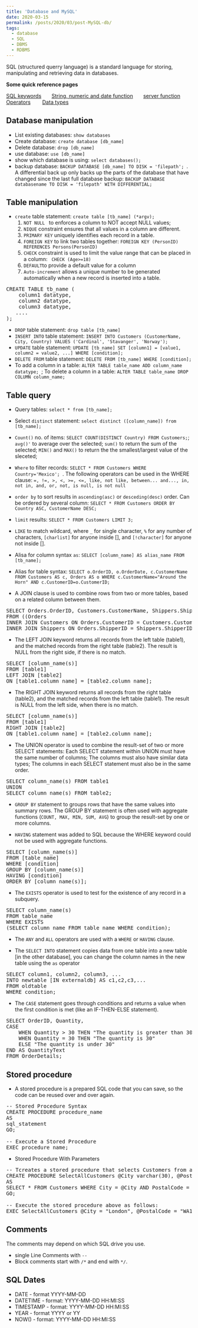 ```yaml
---
title: 'Database and MySQL'
date: 2020-03-15
permalink: /posts/2020/03/post-MySQL-db/
tags:
  - database
  - SQL
  - DBMS
  - RDBMS
---
```


SQL (structured querry language) is a standard language for storing, manipulating and retrieving data in databases.

**Some quick reference pages**

[SQL keywords](https://www.w3schools.com/sql/sql_ref_keywords.asp)&emsp;&emsp;[String, numeric and date function](https://www.w3schools.com/sql/sql_ref_mysql.asp)&emsp;&emsp;[server function](https://www.w3schools.com/sql/sql_ref_sqlserver.asps)&emsp;&emsp;[Operators](https://www.w3schools.com/sql/sql_operators.asp)&emsp;&emsp; [Data types](https://www.w3schools.com/sql/sql_datatypes.asp)

## Database manipulation

- List existing databases: `show databases`
- Create database: `create database [db_name]`
- Delete database: `drop [db_name]`
- use database: `use [db_name]`
- show which database is using: `select databases();`
- backup database: `BACKUP DATABASE [db_name] TO DISK = 'filepath'; `. A differential back up only backs up the parts of the database that have changed since the last full database backup: `BACKUP DATABASE databasename TO DISK = 'filepath' WITH DIFFERENTIAL;`

## Table manipulation

- `create` table statement: `create table [tb_name] (*argv);`
    1. `NOT NULL ` to enforces a column to NOT accept NULL values;
    2. `NIQUE` constraint ensures that all values in a column are different.
    3. `PRIMARY KEY` uniquely identifies each record in a table.
    4. `FOREIGN KEY`  to link two tables together: `FOREIGN KEY (PersonID) REFERENCES Persons(PersonID)`
    5. `CHECK` constraint is used to limit the value range that can be placed in a column: ` CHECK (Age>=18)`
    6. `DEFAULT`to provide a default value for a column
    7. `Auto-increment` allows a unique number to be generated automatically when a new record is inserted into a table.
<pre>
CREATE TABLE tb_name (
    column1 datatype,
    column2 datatype,
    column3 datatype,
   ....
); 
</pre>

- `DROP` table statement: `drop table [tb_name]`
- `INSERT INTO` table statement: `INSERT INTO Customers (CustomerName, City, Country)
VALUES ('Cardinal', 'Stavanger', 'Norway');`
- `UPDATE` table statement: `UPDATE [tb_name]
SET [column1] = [value1, column2 = value2, ...]
WHERE [condition]; `
- `DELETE FROM` table statement: `DELETE FROM [tb_name] WHERE [condition];`
- To add a column in a table: `ALTER TABLE table_name ADD column_name datatype; `; To delete a column in a table: `ALTER TABLE table_name DROP COLUMN column_name; `


## Table query

- Query tables: `select * from [tb_name];`

- Select `distinct` statement: `select distinct ([column_name]) from [tb_name];`

- `Count()` no. of items: `SELECT COUNT(DISTINCT Country) FROM Customers;`; `avg()'` to average over the selected; `sum()` to return the sum of the selected; `MIN()` and `MAX()` to return the the smallest/largest value of the sleceted; 

- `Where` to filter records: `SELECT * FROM Customers WHERE Country='Mexico'; `. The following operators can be used in the WHERE clause: `=, !=, >, <, >=, <=, like, not like, between... and..., in, not in, and, or, not, is null, is not null`

- `order by` to sort results in `ascending(asc)` or `desceding(desc)` order.  Can be ordered by several column: `SELECT * FROM Customers ORDER BY Country ASC, CustomerName DESC;`

- `limit` results: `SELECT * FROM Customers LIMIT 3; `

- `LIKE` to match wildcard, where `_` for single character, `%` for any number of characters,  `[charlist]`  for anyone inside [], and `[!character]` for anyone not inside [].

-  Alisa for column syntax `as`: `SELECT [column_name] AS alias_name
FROM [tb_name];`

- Alias for table syntax: `SELECT o.OrderID, o.OrderDate, c.CustomerName
FROM Customers AS c, Orders AS o
WHERE c.CustomerName="Around the Horn" AND c.CustomerID=o.CustomerID;`

- A JOIN clause is used to combine rows from two or more tables, based on a related column between them. 
<pre>
SELECT Orders.OrderID, Customers.CustomerName, Shippers.ShipperName
FROM ((Orders
INNER JOIN Customers ON Orders.CustomerID = Customers.CustomerID)
INNER JOIN Shippers ON Orders.ShipperID = Shippers.ShipperID); 
</pre>

- The LEFT JOIN keyword returns all records from the left table (table1), and the matched records from the right table (table2). The result is NULL from the right side, if there is no match.
<pre>
SELECT [column_name(s)]
FROM [table1]
LEFT JOIN [table2]
ON [table1.column_name] = [table2.column_name];
</pre>

- The RIGHT JOIN keyword returns all records from the right table (table2), and the matched records from the left table (table1). The result is NULL from the left side, when there is no match.
<pre>
SELECT [column_name(s)]
FROM [table1]
RIGHT JOIN [table2]
ON [table1.column_name] = [table2.column_name];
</pre>

- The UNION operator is used to combine the result-set of two or more SELECT statements: Each SELECT statement within UNION must have the same number of columns; The columns must also have similar data types; The columns in each SELECT statement must also be in the same order. 
<pre>
SELECT column_name(s) FROM table1
UNION
SELECT column_name(s) FROM table2; 
</pre>

- `GROUP BY` statement to groups rows that have the same values into summary rows. The GROUP BY statement is often used with aggregate functions (`COUNT, MAX, MIN, SUM, AVG`) to group the result-set by one or more columns.

- `HAVING` statement was added to SQL because the WHERE keyword could not be used with aggregate functions.
<pre>
SELECT [column_name(s)]
FROM [table_name]
WHERE [condition]
GROUP BY [column_name(s)]
HAVING [condition]
ORDER BY [column_name(s)];
</pre>

- The `EXISTS` operator is used to test for the existence of any record in a subquery.
<pre>
SELECT column_name(s)
FROM table_name
WHERE EXISTS
(SELECT column_name FROM table_name WHERE condition); 
</pre>
- The `ANY` and `ALL` operators are used with a `WHERE` or `HAVING` clause.

- The `SELECT INTO` statement copies data from one table into a new table [in the other database], you can change the column names in the new table using the `as` operator
<pre>
SELECT column1, column2, column3, ...
INTO newtable [IN externaldb] AS c1,c2,c3,...
FROM oldtable
WHERE condition; 
</pre>

- The `CASE` statement goes through conditions and returns a value when the first condition is met (like an IF-THEN-ELSE statement).
<pre>
SELECT OrderID, Quantity,
CASE
    WHEN Quantity > 30 THEN "The quantity is greater than 30"
    WHEN Quantity = 30 THEN "The quantity is 30"
    ELSE "The quantity is under 30"
END AS QuantityText
FROM OrderDetails; 
</pre>

## Stored procedure

- A stored procedure is a prepared SQL code that you can save, so the code can be reused over and over again.

<pre>
-- Stored Procedure Syntax
CREATE PROCEDURE procedure_name
AS
sql_statement
GO; 

-- Execute a Stored Procedure
EXEC procedure_name; 
</pre>

- Stored Procedure With Parameters
<pre>
-- Tcreates a stored procedure that selects Customers from a particular City with a particular PostalCode from the "Customers" table 
CREATE PROCEDURE SelectAllCustomers @City varchar(30), @PostalCode varchar(10)
AS
SELECT * FROM Customers WHERE City = @City AND PostalCode = @PostalCode
GO;

-- Execute the stored procedure above as follows:
EXEC SelectAllCustomers @City = "London", @PostalCode = "WA1 1DP"; 
</pre>

## Comments

The comments may depend on which SQL drive you use.  
- single Line Comments with `--`
- Block comments start with `/*` and end with `*/`.

## SQL Dates

- DATE - format YYYY-MM-DD
- DATETIME - format: YYYY-MM-DD HH:MI:SS
- TIMESTAMP - format: YYYY-MM-DD HH:MI:SS
- YEAR - format YYYY or YY
- NOW() - format: YYYY-MM-DD HH:MI:SS











